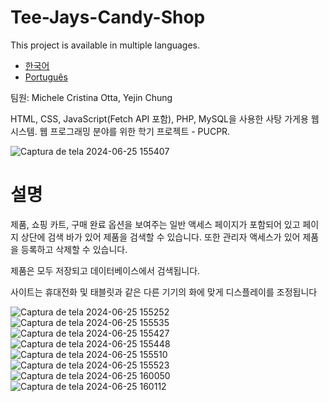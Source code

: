 # Tee-Jays-Candy-Shop
This project is available in multiple languages.
- [한국어](README.ko.md)
- [Português](README.pt.md)
  
팀원: Michele Cristina Otta, Yejin Chung

HTML, CSS, JavaScript(Fetch API 포함), PHP, MySQL을 사용한 사탕 가게용 웹 시스템. 웹 프로그래밍 분야를 위한 학기 프로젝트 - PUCPR.

![Captura de tela 2024-06-25 155407](https://github.com/micheleotta/Tee-Jays-Candy-Shop/assets/131482012/a4abf012-bab6-4381-8208-da85952b1dd9)

# 설명
제품, 쇼핑 카트, 구매 완료 옵션을 보여주는 일반 액세스 페이지가 포함되어 있고 페이지 상단에 검색 바가 있어 제품을 검색할 수 있습니다. 또한 관리자 액세스가 있어 제품을 등록하고 삭제할 수 있습니다.

제품은 모두 저장되고 데이터베이스에서 검색됩니다.

사이트는 휴대전화 및 태블릿과 같은 다른 기기의 화에 맞게 디스플레이를 조정됩니다


![Captura de tela 2024-06-25 155252](https://github.com/micheleotta/Tee-Jays-Candy-Shop/assets/131482012/9b64e1ab-74fe-42f6-86da-f36e74b2029d) 
![Captura de tela 2024-06-25 155535](https://github.com/micheleotta/Tee-Jays-Candy-Shop/assets/131482012/7f4998a4-ccd3-43f1-896b-96edaaa5372f)
![Captura de tela 2024-06-25 155427](https://github.com/micheleotta/Tee-Jays-Candy-Shop/assets/131482012/f5fd359a-b107-4000-825e-891e0895b87f) 
![Captura de tela 2024-06-25 155448](https://github.com/micheleotta/Tee-Jays-Candy-Shop/assets/131482012/a771e273-9800-42b3-8b62-1064bcef2861)
![Captura de tela 2024-06-25 155510](https://github.com/micheleotta/Tee-Jays-Candy-Shop/assets/131482012/51c51184-b617-4a69-b502-1496f6b373cf) 
![Captura de tela 2024-06-25 155523](https://github.com/micheleotta/Tee-Jays-Candy-Shop/assets/131482012/36622a36-cb14-48e5-b974-42bae8f4270e)
![Captura de tela 2024-06-25 160050](https://github.com/micheleotta/Tee-Jays-Candy-Shop/assets/131482012/8577104a-66bf-4642-8efb-60e6f94aacf4)
![Captura de tela 2024-06-25 160112](https://github.com/micheleotta/Tee-Jays-Candy-Shop/assets/131482012/8d05d208-542f-46ab-bfcc-be7ad0ca8323)

